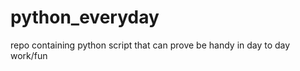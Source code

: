 python_everyday
===============
repo containing python script that can prove be handy in day to day work/fun
